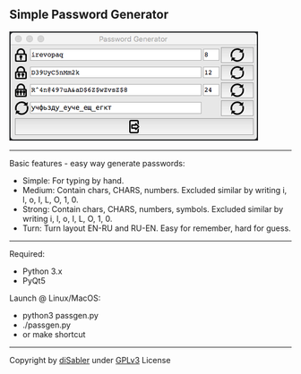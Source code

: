 Simple Password Generator
------

![PassGen](https://raw.githubusercontent.com/disabler/passgen3/master/screenshots/passgen.png)

---
Basic features - easy way generate passwords:
- Simple: For typing by hand.
- Medium: Contain chars, CHARS, numbers. Excluded similar by writing i, l, o, I, L, O, 1, 0.
- Strong: Contain chars, CHARS, numbers, symbols. Excluded similar by writing i, l, o, I, L, O, 1, 0.
- Turn: Turn layout EN-RU and RU-EN. Easy for remember, hard for guess.


---

Required:
- Python 3.x
- PyQt5

Launch @ Linux/MacOS:
- python3 passgen.py
- ./passgen.py
- or make shortcut

---
Copyright by [diSabler](http://dsy.name) under [GPLv3](http://www.gnu.org/licenses/gpl.txt) License
